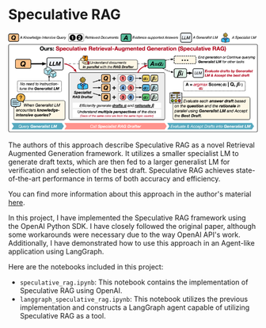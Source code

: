 # Speculative RAG

![img](assets/speculative_rag.png)

The authors of this approach describe Speculative RAG as a novel Retrieval Augmented Generation framework. It utilizes a smaller specialist LM to generate draft texts, which are then fed to a larger generalist LM for verification and selection of the best draft. Speculative RAG achieves state-of-the-art performance in terms of both accuracy and efficiency.

You can find more information about this approach in the author's material [here](https://research.google/blog/speculative-rag-enhancing-retrieval-augmented-generation-through-drafting/).

In this project, I have implemented the Speculative RAG framework using the OpenAI Python SDK. I have closely followed the original paper, although some workarounds were necessary due to the way OpenAI API's work. Additionally, I have demonstrated how to use this approach in an Agent-like application using LangGraph.

Here are the notebooks included in this project:

- `speculative_rag.ipynb`: This notebook contains the implementation of Speculative RAG using OpenAI.
- `langgraph_speculative_rag.ipynb`: This notebook utilizes the previous implementation and constructs a LangGraph agent capable of utilizing Speculative RAG as a tool.

